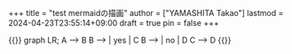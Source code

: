 +++
title = "test mermaidの描画"
author = ["YAMASHITA Takao"]
lastmod = 2024-04-23T23:55:14+09:00
draft = true
pin = false
+++

{{<mermaid>}}
graph LR;
  A --> B
  B --> | yes | C
  B --> | no  | D
  C --> D
{{</mermaid>}}
